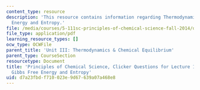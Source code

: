```yaml
---
content_type: resource
description: 'This resource contains information regarding Thermodynamics: Gibbs Free
  Energy and Entropy.'
file: /media/courses/5-111sc-principles-of-chemical-science-fall-2014/d7a23fbdf710023e9d67639a07a468e8_MIT5_111F14_Lec16Clkr.pdf
file_type: application/pdf
learning_resource_types: []
ocw_type: OCWFile
parent_title: 'Unit III: Thermodynamics & Chemical Equilibrium'
parent_type: CourseSection
resourcetype: Document
title: 'Principles of Chemical Science, Clicker Questions for Lecture 16: Thermodynamics:
  Gibbs Free Energy and Entropy'
uid: d7a23fbd-f710-023e-9d67-639a07a468e8
---
```

